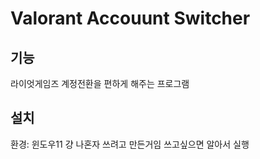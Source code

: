# Valorant Accouunt Switcher

## 기능

라이엇게임즈 계정전환을 편하게 해주는 프로그램

## 설치

환경: 윈도우11
걍 나혼자 쓰려고 만든거임 쓰고싶으면 알아서 실행
